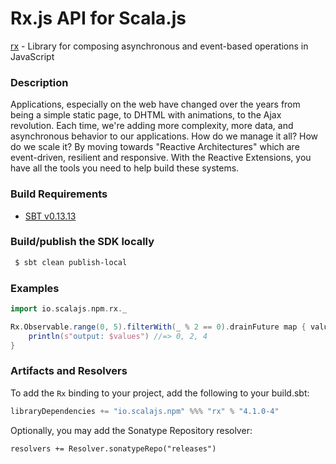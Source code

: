 Rx.js API for Scala.js
================================
[rx](http://reactivex.io/rxjs/) - Library for composing asynchronous and event-based operations in JavaScript

### Description

Applications, especially on the web have changed over the years from being a simple static page, 
to DHTML with animations, to the Ajax revolution. Each time, we're adding more complexity, more data, 
and asynchronous behavior to our applications. How do we manage it all? How do we scale it? By moving 
towards "Reactive Architectures" which are event-driven, resilient and responsive. With the Reactive Extensions, 
you have all the tools you need to help build these systems.

### Build Requirements


* [SBT v0.13.13](http://www.scala-sbt.org/download.html)

### Build/publish the SDK locally

```bash
 $ sbt clean publish-local
```

### Examples

```scala
import io.scalajs.npm.rx._ 

Rx.Observable.range(0, 5).filterWith(_ % 2 == 0).drainFuture map { values =>
    println(s"output: $values") //=> 0, 2, 4
}
```

### Artifacts and Resolvers

To add the `Rx` binding to your project, add the following to your build.sbt:  

```sbt
libraryDependencies += "io.scalajs.npm" %%% "rx" % "4.1.0-4"
```

Optionally, you may add the Sonatype Repository resolver:

```   
resolvers += Resolver.sonatypeRepo("releases") 
```
